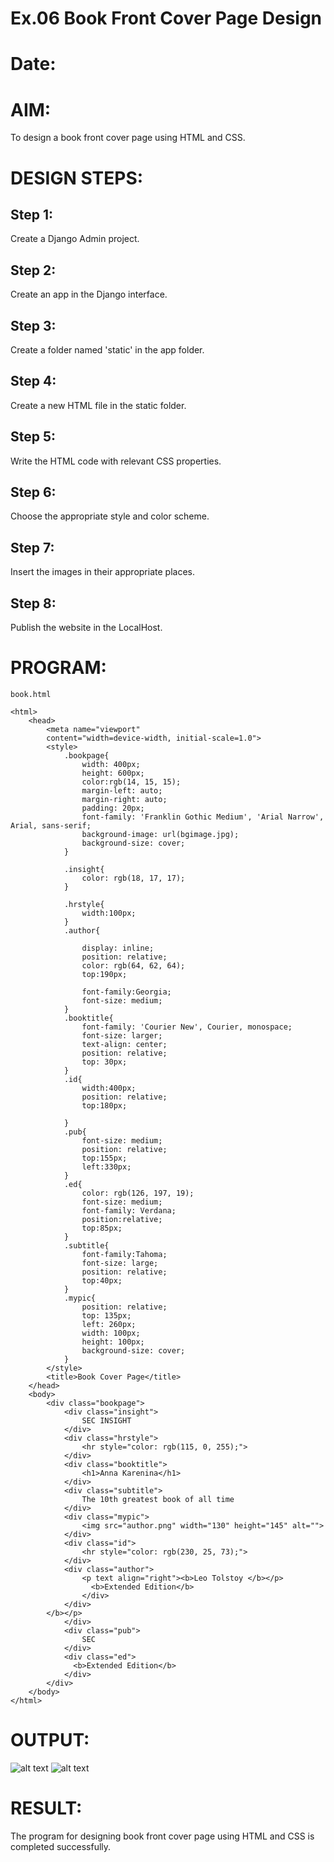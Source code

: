 # Ex.06 Book Front Cover Page Design
# Date:
# AIM:
To design a book front cover page using HTML and CSS.

# DESIGN STEPS:
## Step 1:
Create a Django Admin project.

## Step 2:
Create an app in the Django interface.

## Step 3:
Create a folder named 'static' in the app folder.

## Step 4:
Create a new HTML file in the static folder.

## Step 5:
Write the HTML code with relevant CSS properties.

## Step 6:
Choose the appropriate style and color scheme.

## Step 7:
Insert the images in their appropriate places.

## Step 8:
Publish the website in the LocalHost.

# PROGRAM:

```
book.html

<html>
    <head>
        <meta name="viewport"
        content="width=device-width, initial-scale=1.0">
        <style>
            .bookpage{
                width: 400px;
                height: 600px;
                color:rgb(14, 15, 15);
                margin-left: auto;
                margin-right: auto;
                padding: 20px;
                font-family: 'Franklin Gothic Medium', 'Arial Narrow',  Arial, sans-serif;
                background-image: url(bgimage.jpg);
                background-size: cover;
            }

            .insight{
                color: rgb(18, 17, 17);
            }

            .hrstyle{
                width:100px;
            }
            .author{

                display: inline;
                position: relative;
                color: rgb(64, 62, 64);
                top:190px;

                font-family:Georgia;
                font-size: medium;
            }
            .booktitle{
                font-family: 'Courier New', Courier, monospace;
                font-size: larger;
                text-align: center;
                position: relative;
                top: 30px;
            }
            .id{
                width:400px;
                position: relative;
                top:180px;

            }
            .pub{
                font-size: medium;
                position: relative;
                top:155px;
                left:330px;
            }
            .ed{
                color: rgb(126, 197, 19);
                font-size: medium;
                font-family: Verdana;
                position:relative;
                top:85px;
            }
            .subtitle{
                font-family:Tahoma;
                font-size: large;
                position: relative;
                top:40px;
            }
            .mypic{
                position: relative;
                top: 135px;
                left: 260px;
                width: 100px;
                height: 100px;
                background-size: cover;
            }
        </style>
        <title>Book Cover Page</title>
    </head>
    <body>
        <div class="bookpage">
            <div class="insight">
                SEC INSIGHT
            </div>
            <div class="hrstyle">
                <hr style="color: rgb(115, 0, 255);">
            </div>
            <div class="booktitle">
                <h1>Anna Karenina</h1>
            </div>
            <div class="subtitle">
                The 10th greatest book of all time
            </div>
            <div class="mypic">
                <img src="author.png" width="130" height="145" alt="">
            </div>
            <div class="id">
                <hr style="color: rgb(230, 25, 73);">
            </div>
            <div class="author">
                <p text align="right"><b>Leo Tolstoy </b></p>
                  <b>Extended Edition</b>
                </div>
            </div>
        </b></p>
            </div>
            <div class="pub">
                SEC
            </div>
            <div class="ed">
              <b>Extended Edition</b>
            </div>
        </div>
    </body>
</html>

```
# OUTPUT:
![alt text](<cover/bookapp/static/Screenshot 2025-04-28 053437.png>)
![alt text](<cover/bookapp/static/Screenshot 2025-04-28 053455.png>)

# RESULT:
The program for designing book front cover page using HTML and CSS is completed successfully.
